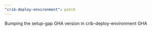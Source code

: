 ```yaml
---
"crib-deploy-environment": patch
---
```


Bumping the setup-gap GHA version in crib-deploy-environment GHA
